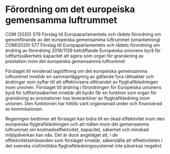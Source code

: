 # Förordning om det europeiska gemensamma luftrummet

COM (2020\) 579 Förslag till Europaparlamentets och rådets förordning om genomförande av det europeiska gemensamma luftrummet (omarbetning) COM(2020\) 577 Förslag till Europaparlamentets och rådets förordning om ändring av förordning 2018/1139 beträffande Europeiska unionens byrå för luftfartssäkerhets kapacitet att agera som organ för granskning av prestation inom det europeiska gemensamma luftrummet

Förslaget till reviderad lagstiftning om det europeiska gemensamma
luftrummet innebär en sammanläggning av gällande fyra rättsakter och
ändringar som syftar till att effektivisera utförandet av flygtrafikledningen inom unionen. Förslaget till ändring i förordningen för Europeiska unionens byrå för luftfartssäkerhet innebär att byrån får en funktion som organ för granskning av prestationer hos leverantörer av flygtrafikledning inom unionen. Den funktionen har hittills varit organiserad under och finansierad av kommissionen.

Regeringen bedömer att förslaget kan bidra till en ökad effektivitet inom den europeiska flygtrafikledningen och att målen inom det gemensamma luftrummet om kostnadseffektivitet, kapacitet, säkerhet och minskad miljöpåverkan kan nås. Det är dock angeläget att, i de effektivitetssträvanden som förslaget innebär, säkerställa att effektiviteten i det svenska civil/militära flygtrafikledningssystemet inte påverkas negativt.
